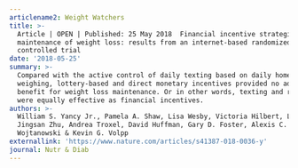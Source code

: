 ```yaml
---
articlename2: Weight Watchers
title: >-
  Article | OPEN | Published: 25 May 2018  Financial incentive strategies for
  maintenance of weight loss: results from an internet-based randomized
  controlled trial
date: '2018-05-25'
summary: >-
  Compared with the active control of daily texting based on daily home
  weighing, lottery-based and direct monetary incentives provided no additional
  benefit for weight loss maintenance. Or in other words, texting and reminders
  were equally effective as financial incentives.
authors: >-
  William S. Yancy Jr., Pamela A. Shaw, Lisa Wesby, Victoria Hilbert, Lin Yang,
  Jingsan Zhu, Andrea Troxel, David Huffman, Gary D. Foster, Alexis C.
  Wojtanowski & Kevin G. Volpp 
externallink: 'https://www.nature.com/articles/s41387-018-0036-y'
journal: Nutr & Diab
---
```


